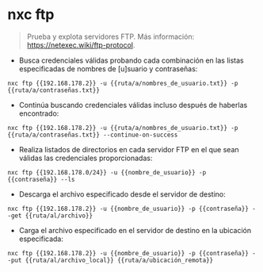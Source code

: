 # nxc ftp

> Prueba y explota servidores FTP.
> Más información: <https://netexec.wiki/ftp-protocol>.

- Busca credenciales válidas probando cada combinación en las listas especificadas de nombres de [u]suario y contraseñas:

`nxc ftp {{192.168.178.2}} -u {{ruta/a/nombres_de_usuario.txt}} -p {{ruta/a/contraseñas.txt}}`

- Continúa buscando credenciales válidas incluso después de haberlas encontrado:

`nxc ftp {{192.168.178.2}} -u {{ruta/a/nombres_de_usuario.txt}} -p {{ruta/a/contraseñas.txt}} --continue-on-success`

- Realiza listados de directorios en cada servidor FTP en el que sean válidas las credenciales proporcionadas:

`nxc ftp {{192.168.178.0/24}} -u {{nombre_de_usuario}} -p {{contraseña}} --ls`

- Descarga el archivo especificado desde el servidor de destino:

`nxc ftp {{192.168.178.2}} -u {{nombre_de_usuario}} -p {{contraseña}} --get {{ruta/al/archivo}}`

- Carga el archivo especificado en el servidor de destino en la ubicación especificada:

`nxc ftp {{192.168.178.2}} -u {{nombre_de_usuario}} -p {{contraseña}} --put {{ruta/al/archivo_local}} {{ruta/a/ubicación_remota}}`
